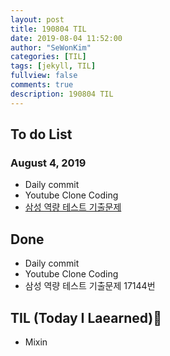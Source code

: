```yaml
---
layout: post
title: 190804 TIL
date: 2019-08-04 11:52:00
author: "SeWonKim"
categories: [TIL]
tags: [jekyll, TIL]
fullview: false
comments: true
description: 190804 TIL
---
```



## To do List 
### August 4, 2019
* Daily commit
* Youtube Clone Coding
* [삼성 역량 테스트 기출문제](https://www.acmicpc.net/workbook/view/1152)


## Done 
* Daily commit
* Youtube Clone Coding
* 삼성 역량 테스트 기출문제 17144번


## TIL (Today I Laearned)🤔
* Mixin
